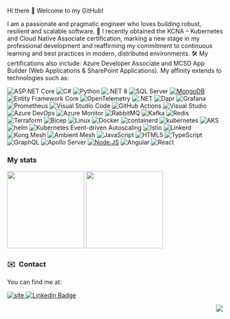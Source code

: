 Hi there 👋 Welcome to my GitHub!

I am a passionate and pragmatic engineer who loves building robust, resilient and scalable software. 🎯 I recently obtained the KCNA – Kubernetes and Cloud Native Associate certification, marking a new stage in my professional development and reaffirming my commitment to continuous learning and best practices in modern, distributed environments. 🛠️ My certifications also include: Azure Developer Associate and MCSD App Builder (Web Applications & SharePoint Applications). My affinity extends to technologies such as: 

![ASP.NET Core](https://img.shields.io/badge/ASP.NET_Core-512BD4?style=for-the-badge&logo=dot-net&logoColor=white)
![C#](https://img.shields.io/badge/C%23-239120?style=for-the-badge&logo=c-sharp&logoColor=white)
![Python](https://img.shields.io/badge/Python-3776AB?style=for-the-badge&logo=python&logoColor=white)
![.NET 8](https://img.shields.io/badge/.NET_8-512BD4?style=for-the-badge&logo=.net&logoColor=white)
![SQL Server](https://img.shields.io/badge/SQL_Server-CC2927?style=for-the-badge&logo=microsoft-sql-server&logoColor=white)
[![MongoDB](https://img.shields.io/badge/MongoDB-47A248?style=for-the-badge&logo=mongodb&logoColor=white&labelColor=101010)]()
![Entity Framework Core](https://img.shields.io/badge/Entity_Framework_Core-512BD4?style=for-the-badge&logo=entity-framework&logoColor=white)
![OpenTelemetry](https://img.shields.io/badge/OpenTelemetry-000000?style=for-the-badge&logo=opentelemetry&logoColor=white)
![.NET](https://img.shields.io/badge/.NET_Aspire-512BD4?style=for-the-badge&logo=.net&logoColor=white)
![Dapr](https://img.shields.io/badge/Dapr-0078D4?style=for-the-badge&logo=dapr&logoColor=white)
![Grafana](https://img.shields.io/badge/Grafana-000000?style=for-the-badge&logo=grafana&logoColor=white)
![Prometheus](https://img.shields.io/badge/Prometheus-E6522C?style=for-the-badge&logo=prometheus&logoColor=white)
![Visual Studio Code](https://img.shields.io/badge/Visual_Studio_Code-007ACC?style=for-the-badge&logo=visual-studio-code&logoColor=white)
![GitHub Actions](https://img.shields.io/badge/GitHub_Actions-2088FF?style=for-the-badge&logo=github-actions&logoColor=white)
![Visual Studio](https://img.shields.io/badge/Visual_Studio-5C2D91?style=for-the-badge&logo=visual-studio&logoColor=white)
![Azure DevOps](https://img.shields.io/badge/Azure_DevOps-0078D4?style=for-the-badge&logo=azure-devops&logoColor=white)
![Azure Monitor](https://img.shields.io/badge/Azure_Monitor-0078D4?style=for-the-badge&logo=prometheus&logoColor=white)
![RabbitMQ](https://img.shields.io/badge/RabbitMQ-FF6600?style=for-the-badge&logo=rabbitmq&logoColor=white)
![Kafka](https://img.shields.io/badge/Kafka-231F20?style=for-the-badge&logo=apache-kafka&logoColor=white)
![Redis](https://img.shields.io/badge/Redis-DC382D?style=for-the-badge&logo=redis&logoColor=white)
![Terraform](https://img.shields.io/badge/Terraform-623CE4?style=for-the-badge&logo=terraform&logoColor=white)
![Bicep](https://img.shields.io/badge/Bicep-527FFF?style=for-the-badge&logo=bicep&logoColor=white)
![Linux](https://img.shields.io/badge/Linux-FCC624?style=for-the-badge&logo=linux&logoColor=black)
![Docker](https://img.shields.io/badge/Docker-2496ED?style=for-the-badge&logo=docker&logoColor=white)
![containerd](https://img.shields.io/badge/containerd-444444?logo=containerd&logoColor=white&style=for-the-badge)
![kubernetes](https://img.shields.io/badge/kubernetes-326CE5?logo=kubernetes&logoColor=white&style=for-the-badge)
![AKS](https://img.shields.io/badge/AKS-0078D4?style=for-the-badge&logo=kubernetes&logoColor=white)
![helm](https://img.shields.io/badge/helm-0F1689?logo=helm&logoColor=white&style=for-the-badge)
![Kubernetes Event-driven Autoscaling](https://img.shields.io/badge/KEDA-0078D4?style=for-the-badge&logo=kubernetes&logoColor=white)
![Istio](https://img.shields.io/badge/Istio-466BB0?logo=istio&logoColor=white&style=for-the-badge)
![Linkerd](https://img.shields.io/badge/Linkerd-2F2F2F?logo=linkerd&logoColor=white&style=for-the-badge)
![Kong Mesh](https://img.shields.io/badge/Kong_Mesh-00A8E0?logo=kong&logoColor=white&style=for-the-badge)
![Ambient Mesh](https://img.shields.io/badge/Ambient_Mesh-F97316?logo=istio&logoColor=white&style=for-the-badge)
![JavaScript](https://img.shields.io/badge/-JavaScript-F7DF1E?style=for-the-badge&logo=JavaScript&logoColor=black)
![HTML5](https://img.shields.io/badge/-HTML5-E34F26?style=for-the-badge&logo=html5&logoColor=white)
![TypeScript](https://img.shields.io/badge/TypeScript-3178C6?style=for-the-badge&logo=typescript&logoColor=white)
![GraphQL](https://img.shields.io/badge/-GraphQL-E10098?style=for-the-badge&logo=graphql&logoColor=white)
![Apollo Server](https://img.shields.io/badge/Apollo_Server-311C87?style=for-the-badge&logo=apollo-graphql&logoColor=white)
[![Node.JS](https://img.shields.io/badge/Node.JS-339933?style=for-the-badge&logo=node.js&logoColor=white&labelColor=101010)]()
![Angular](https://img.shields.io/badge/Angular-DD0031?style=for-the-badge&logo=angular&logoColor=white)
![React](https://img.shields.io/badge/React-20232A?style=for-the-badge&logo=react&logoColor=61DAFB)

### My stats

<p>
  <img height="180em" src="https://github-readme-stats.vercel.app/api/top-langs/?username=eduflornet&exclude_repo=KNN-Image-Classification&show_icons=true&hide_border=true&layout=compact&langs_count=4"/>
  <img height="180em" src="https://github-readme-stats.vercel.app/api?username=eduflornet&show_icons=true&include_all_commits=true" />
</p>

### ✉️  &nbsp;Contact 

You can find me at:

[![site](https://img.shields.io/badge/blog-E4405F?logo=wordpress&logoColor=white&style=for-the-badge) ](https://eduflornet.wordpress.com) 
[![Linkedin Badge](https://img.shields.io/badge/-LinkedIn-blue?style=for-the-badge&logo=Linkedin&logoColor=white&link=https://www.linkedin.com/in/eduflornet)](https://www.linkedin.com/in/eduflornet)


<div align="right">

![](https://visitor-badge.glitch.me/badge?page_id=eduflornet)
</div>

